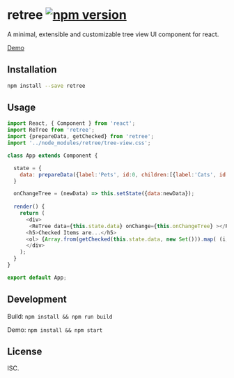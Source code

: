 # retree [![npm version](https://badge.fury.io/js/retree.svg)](https://www.npmjs.com/package/react-treeview)

A minimal, extensible and customizable tree view UI component for react.

[Demo](https://vramakin.github.io/retree)

## Installation

```sh
npm install --save retree
```


## Usage

```javascript
import React, { Component } from 'react';
import ReTree from 'retree';
import {prepareData, getChecked} from 'retree';
import '../node_modules/retree/tree-view.css';

class App extends Component {

  state = {
    data: prepareData({label:'Pets', id:0, children:[{label:'Cats', id:4, children:[{label:'Bubbles', id:5}, {label:'Riddles', id:6}]}, {label:'Dogs', id:1, children:[{label:'Scooby', id:2}, {label:'Snowy', id:3}]},]})
  }

  onChangeTree = (newData) => this.setState({data:newData});
  
  render() {
    return (      
      <div>     
       <ReTree data={this.state.data} onChange={this.onChangeTree} ></ReTree>
      <h5>Checked Items are...</h5>
      <ol> {Array.from(getChecked(this.state.data, new Set())).map( (i,k) => <li key={k}> {i.label} </li>)}</ol>
      </div>      
    );
  }
}

export default App;

```

## Development

Build: `npm install && npm run build`

Demo: `npm install && npm start`

## License

ISC.